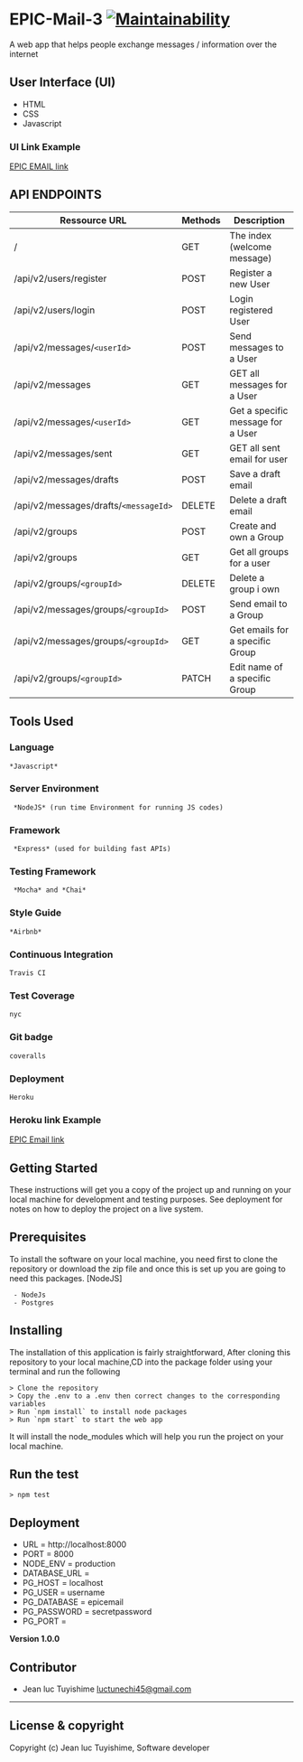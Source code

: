 # EPIC-Mail-3 [![Maintainability](https://api.codeclimate.com/v1/badges/7b898310e8a3aac9455e/maintainability)](https://codeclimate.com/github/luc-tuyishime/EPIC-Mail-3/maintainability)
A web app that helps people exchange messages / information over the internet

## User Interface (UI)
* HTML
* CSS
* Javascript

### UI Link Example
[EPIC EMAIL link](https://luc-tuyishime.github.io/EPIC-Email/ui/)

## API ENDPOINTS

| Ressource URL | Methods  | Description  |
| ------- | --- | --- |
| / | GET | The index (welcome message) |
| /api/v2/users/register | POST | Register a new User |
| /api/v2/users/login | POST | Login registered User |
| /api/v2/messages/`<userId>` | POST | Send messages to a User |
| /api/v2/messages | GET | GET all messages for a User |
| /api/v2/messages/`<userId>` | GET | Get a specific message for a User |
| /api/v2/messages/sent | GET | GET all sent email for user |
| /api/v2/messages/drafts | POST | Save a draft email |
| /api/v2/messages/drafts/`<messageId>` | DELETE | Delete a draft email |
| /api/v2/groups | POST | Create and own a Group |
| /api/v2/groups | GET | Get all groups for a user |
| /api/v2/groups/`<groupId>` | DELETE | Delete a group i own |
| /api/v2/messages/groups/`<groupId>` | POST | Send email to a Group |
| /api/v2/messages/groups/`<groupId>` | GET | Get emails for a specific Group |
| /api/v2/groups/`<groupId>` | PATCH | Edit name of a specific Group |

## Tools Used

### Language
```
*Javascript*
```
### Server Environment
```
 *NodeJS* (run time Environment for running JS codes)
 ```
### Framework
```
 *Express* (used for building fast APIs)
 ```
### Testing Framework
```
 *Mocha* and *Chai*
 ```
### Style Guide
```
*Airbnb*
```
### Continuous Integration
```
Travis CI
```
### Test Coverage
```
nyc
```
### Git badge
```
coveralls
```
### Deployment
```
Heroku
```
### Heroku link Example

[EPIC Email link](https://epicmail3.herokuapp.com/)

## Getting Started
These instructions will get you a copy of the project up and running on your local machine for development and testing purposes. See deployment for notes on how to deploy the project on a live system.

## Prerequisites
To install the software on your local machine, you need first to clone the repository or download the zip file and once this is set up you are going to need this packages. [NodeJS]

```
 - NodeJs
 - Postgres
```

## Installing
The installation of this application is fairly straightforward, After cloning this repository to your local machine,CD into the package folder using your terminal and run the following

```
> Clone the repository
> Copy the .env to a .env then correct changes to the corresponding variables
> Run `npm install` to install node packages
> Run `npm start` to start the web app
```

It will install the node_modules which will help you run the project on your local machine.

## Run the test
```
> npm test
```
## Deployment

* URL = http://localhost:8000
* PORT = 8000
* NODE_ENV = production
* DATABASE_URL =
* PG_HOST = localhost
* PG_USER = username
* PG_DATABASE = epicemail
* PG_PASSWORD = secretpassword
* PG_PORT =

**Version 1.0.0**

## Contributor
- Jean luc Tuyishime <luctunechi45@gmail.com>

---

## License & copyright
Copyright (c) Jean luc Tuyishime, Software developer

